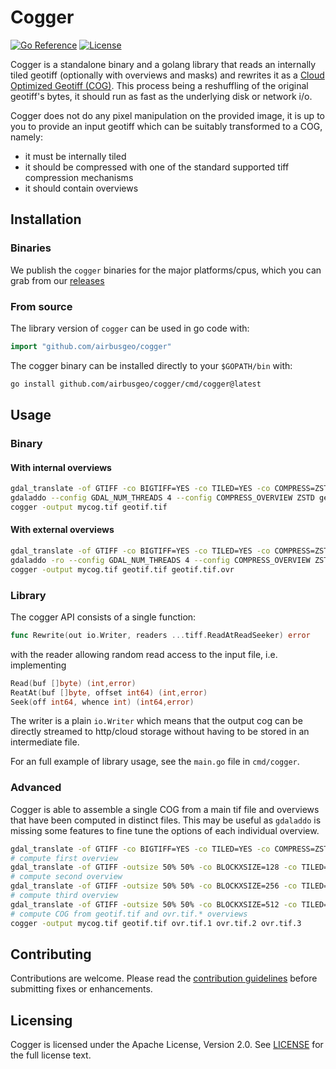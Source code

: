 # Cogger
[![Go Reference](https://pkg.go.dev/badge/github.com/airbusgeo/cogger.svg)](https://pkg.go.dev/github.com/airbusgeo/cogger)
[![License](https://img.shields.io/github/license/airbusgeo/cogger.svg)](https://github.com/airbusgeo/cogger/blob/main/LICENSE)

Cogger is a standalone binary and a golang library that reads an internally tiled geotiff (optionally with overviews and masks)
and rewrites it as a [Cloud Optimized Geotiff (COG)](https://www.cogeo.org). This process being a reshuffling of the original
geotiff's bytes, it should run as fast as the underlying disk or network i/o.

Cogger does not do any pixel manipulation on the provided image, it is up to you to provide an input geotiff which can be suitably
transformed to a COG, namely:

* it must be internally tiled
* it should be compressed with one of the standard supported tiff compression mechanisms
* it should contain overviews

## Installation

### Binaries

We publish the `cogger` binaries for the major platforms/cpus, which you can grab from our [releases](https://github.com/airbusgeo/cogger/releases)

### From source

The library version of `cogger` can be used in go code with:
```go
import "github.com/airbusgeo/cogger"
```

The cogger binary can be installed directly to your `$GOPATH/bin` with:
```bash
go install github.com/airbusgeo/cogger/cmd/cogger@latest
```

## Usage

### Binary

#### With internal overviews

```bash
gdal_translate -of GTIFF -co BIGTIFF=YES -co TILED=YES -co COMPRESS=ZSTD -co NUM_THREADS=4 input.file geotif.tif
gdaladdo --config GDAL_NUM_THREADS 4 --config COMPRESS_OVERVIEW ZSTD geotif.tif 2 4 8 16 32
cogger -output mycog.tif geotif.tif
```

#### With external overviews

```bash
gdal_translate -of GTIFF -co BIGTIFF=YES -co TILED=YES -co COMPRESS=ZSTD -co NUM_THREADS=4 input.file geotif.tif
gdaladdo -ro --config GDAL_NUM_THREADS 4 --config COMPRESS_OVERVIEW ZSTD geotif.tif 2 4 8 16 32 #creates geotif.tif.ovr
cogger -output mycog.tif geotif.tif geotif.tif.ovr
```

### Library

The cogger API consists of a single function:
```go
func Rewrite(out io.Writer, readers ...tiff.ReadAtReadSeeker) error
```

with the reader allowing random read access to the input file, i.e. implementing
```go
Read(buf []byte) (int,error)
ReatAt(buf []byte, offset int64) (int,error)
Seek(off int64, whence int) (int64,error)
```

The writer is a plain `io.Writer` which means that the output cog can be directly
streamed to http/cloud storage without having to be stored in an intermediate file.

For an full example of library usage, see the `main.go` file in `cmd/cogger`.

### Advanced

Cogger is able to assemble a single COG from a main tif file and overviews that have been computed
in distinct files. This may be useful as `gdaladdo` is missing some features to fine tune the options
of each individual overview.

```bash
gdal_translate -of GTIFF -co BIGTIFF=YES -co TILED=YES -co COMPRESS=ZSTD -co NUM_THREADS=4 input.file geotif.tif
# compute first overview
gdal_translate -of GTIFF -outsize 50% 50% -co BLOCKXSIZE=128 -co TILED=YES -co COMPRESS=ZSTD -co NUM_THREADS=4  geotif.tif ovr.tif.1
# compute second overview
gdal_translate -of GTIFF -outsize 50% 50% -co BLOCKXSIZE=256 -co TILED=YES -co COMPRESS=ZSTD -co NUM_THREADS=4  ovr.tif.1 ovr.tif.2
# compute third overview
gdal_translate -of GTIFF -outsize 50% 50% -co BLOCKXSIZE=512 -co TILED=YES -co COMPRESS=ZSTD -co NUM_THREADS=4  ovr.tif.2 ovr.tif.3
# compute COG from geotif.tif and ovr.tif.* overviews
cogger -output mycog.tif geotif.tif ovr.tif.1 ovr.tif.2 ovr.tif.3
```

## Contributing

Contributions are welcome. Please read the [contribution guidelines](CONTRIBUTING.md)
before submitting fixes or enhancements.

## Licensing
Cogger is licensed under the Apache License, Version 2.0. See
[LICENSE](https://github.com/airbusgeo/cogger/blob/main/LICENSE) for the full
license text.


